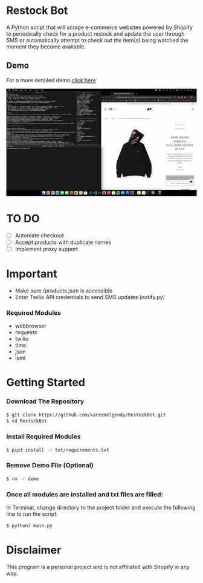 # Restock Bot
A Python script that will scrape e-commerce websites powered by Shopify to periodically check for a product restock and update the user through SMS or automatically attempt to check out the item(s) being watched the moment they become available.

## Demo
For a more detailed demo <a href="https://www.dropbox.com/s/38xy47fs0lhklop/RestockBot%20Demo.mov?dl=0" target="_blank">click here</a>

<img src="./demo/demo.gif" height="500" style="height:auto; width:auto"/>

# TO DO
- [ ] Automate checkout
- [ ] Accept products with duplicate names
- [ ] Implement proxy support

# Important
- Make sure /products.json is accessible
- Enter Twilio API credentials to send SMS updates (notify.py)

### Required Modules
- webbrowser
- requests
- twilio
- time
- json
- lxml

# Getting Started

### Download The Repository
```sh
$ git clone https://github.com/kareemelgendy/RestockBot.git
$ cd RestockBot
```

### Install Required Modules
```sh
$ pip3 install -r txt/requirements.txt
```

### Remove Demo File (Optional)
```sh
$ rm -r demo
```

### Once all modules are installed and txt files are filled: 

In Terminal, change directory to the project folder and execute the following line to run the script:
```sh
$ python3 main.py
```

# Disclaimer
This program is a personal project and is not affiliated with Shopify in any way.
